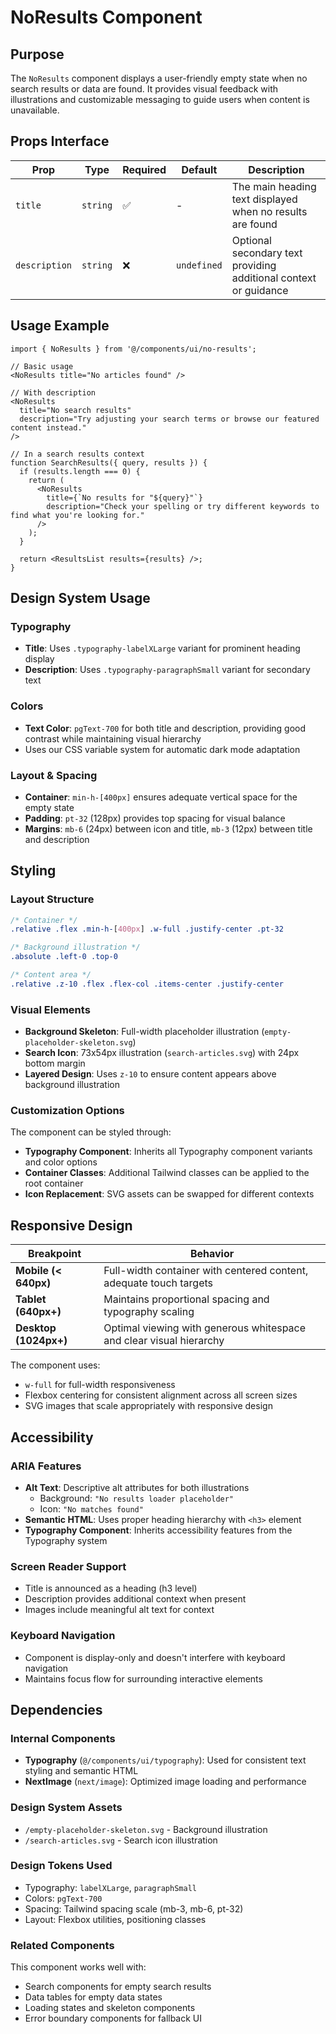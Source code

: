 # NoResults Component

## Purpose

The `NoResults` component displays a user-friendly empty state when no search results or data are found. It provides visual feedback with illustrations and customizable messaging to guide users when content is unavailable.

## Props Interface

| Prop | Type | Required | Default | Description |
|------|------|----------|---------|-------------|
| `title` | `string` | ✅ | - | The main heading text displayed when no results are found |
| `description` | `string` | ❌ | `undefined` | Optional secondary text providing additional context or guidance |

## Usage Example

```tsx
import { NoResults } from '@/components/ui/no-results';

// Basic usage
<NoResults title="No articles found" />

// With description
<NoResults 
  title="No search results"
  description="Try adjusting your search terms or browse our featured content instead."
/>

// In a search results context
function SearchResults({ query, results }) {
  if (results.length === 0) {
    return (
      <NoResults 
        title={`No results for "${query}"`}
        description="Check your spelling or try different keywords to find what you're looking for."
      />
    );
  }
  
  return <ResultsList results={results} />;
}
```

## Design System Usage

### Typography
- **Title**: Uses `.typography-labelXLarge` variant for prominent heading display
- **Description**: Uses `.typography-paragraphSmall` variant for secondary text

### Colors
- **Text Color**: `pgText-700` for both title and description, providing good contrast while maintaining visual hierarchy
- Uses our CSS variable system for automatic dark mode adaptation

### Layout & Spacing
- **Container**: `min-h-[400px]` ensures adequate vertical space for the empty state
- **Padding**: `pt-32` (128px) provides top spacing for visual balance
- **Margins**: `mb-6` (24px) between icon and title, `mb-3` (12px) between title and description

## Styling

### Layout Structure
```css
/* Container */
.relative .flex .min-h-[400px] .w-full .justify-center .pt-32

/* Background illustration */
.absolute .left-0 .top-0

/* Content area */
.relative .z-10 .flex .flex-col .items-center .justify-center
```

### Visual Elements
- **Background Skeleton**: Full-width placeholder illustration (`empty-placeholder-skeleton.svg`)
- **Search Icon**: 73x54px illustration (`search-articles.svg`) with 24px bottom margin
- **Layered Design**: Uses `z-10` to ensure content appears above background illustration

### Customization Options
The component can be styled through:
- **Typography Component**: Inherits all Typography component variants and color options
- **Container Classes**: Additional Tailwind classes can be applied to the root container
- **Icon Replacement**: SVG assets can be swapped for different contexts

## Responsive Design

| Breakpoint | Behavior |
|------------|----------|
| **Mobile (< 640px)** | Full-width container with centered content, adequate touch targets |
| **Tablet (640px+)** | Maintains proportional spacing and typography scaling |
| **Desktop (1024px+)** | Optimal viewing with generous whitespace and clear visual hierarchy |

The component uses:
- `w-full` for full-width responsiveness
- Flexbox centering for consistent alignment across all screen sizes
- SVG images that scale appropriately with responsive design

## Accessibility

### ARIA Features
- **Alt Text**: Descriptive alt attributes for both illustrations
  - Background: `"No results loader placeholder"`
  - Icon: `"No matches found"`
- **Semantic HTML**: Uses proper heading hierarchy with `<h3>` element
- **Typography Component**: Inherits accessibility features from the Typography system

### Screen Reader Support
- Title is announced as a heading (h3 level)
- Description provides additional context when present
- Images include meaningful alt text for context

### Keyboard Navigation
- Component is display-only and doesn't interfere with keyboard navigation
- Maintains focus flow for surrounding interactive elements

## Dependencies

### Internal Components
- **Typography** (`@/components/ui/typography`): Used for consistent text styling and semantic HTML
- **NextImage** (`next/image`): Optimized image loading and performance

### Design System Assets
- `/empty-placeholder-skeleton.svg` - Background illustration
- `/search-articles.svg` - Search icon illustration

### Design Tokens Used
- Typography: `labelXLarge`, `paragraphSmall`
- Colors: `pgText-700`
- Spacing: Tailwind spacing scale (mb-3, mb-6, pt-32)
- Layout: Flexbox utilities, positioning classes

### Related Components
This component works well with:
- Search components for empty search results
- Data tables for empty data states  
- Loading states and skeleton components
- Error boundary components for fallback UI